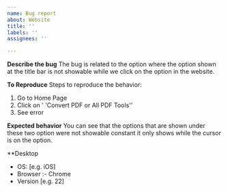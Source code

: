 ```yaml
---
name: Bug report
about: Website
title: ''
labels: ''
assignees: ''

---
```


**Describe the bug**
The bug is related to the option where the option shown at the title bar is not showable while we click on the option in the website.

**To Reproduce**
Steps to reproduce the behavior:
1. Go to Home Page
2. Click on ' 'Convert PDF or All PDF Tools''
3.  See error

**Expected behavior**
You can see that the options that are shown under these two option were not showable constant it only shows while the cursor is on the option.

**Desktop
 - OS: [e.g. iOS]
 - Browser :- Chrome
 - Version [e.g. 22]
